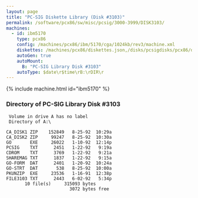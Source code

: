 ```yaml
---
layout: page
title: "PC-SIG Diskette Library (Disk #3103)"
permalink: /software/pcx86/sw/misc/pcsig/3000-3999/DISK3103/
machines:
  - id: ibm5170
    type: pcx86
    config: /machines/pcx86/ibm/5170/cga/1024kb/rev3/machine.xml
    diskettes: /machines/pcx86/diskettes.json,/disks/pcsigdisks/pcx86/diskettes.json
    autoGen: true
    autoMount:
      B: "PC-SIG Library Disk #3103"
    autoType: $date\r$time\rB:\rDIR\r
---
```


{% include machine.html id="ibm5170" %}

### Directory of PC-SIG Library Disk #3103

     Volume in drive A has no label
     Directory of A:\

    CA_DISK1 ZIP    152849   8-25-92  10:29a
    CA_DISK2 ZIP     99247   8-25-92  10:30a
    GO       EXE     26022   1-10-92  12:14p
    PCSIG    TXT      2451   1-22-92   9:19a
    CDROM    TXT      3769   1-22-92   9:21a
    SHAREMAG TXT      1837   1-22-92   9:15a
    GO-FORM  DAT      2401   1-20-92  10:24a
    GO-STRT  DAT       538   8-25-92  10:00a
    PKUNZIP  EXE     23536   1-16-91  12:38p
    FILE3103 TXT      2443   6-02-92   5:34p
           10 file(s)     315093 bytes
                            3072 bytes free
